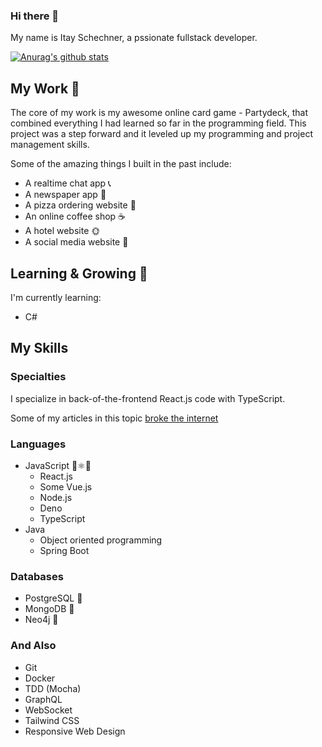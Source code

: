 ### Hi there 👋

<!--
**itays123/itays123** is a ✨ _special_ ✨ repository because its `README.md` (this file) appears on your GitHub profile.

Here are some ideas to get you started:

- 🔭 I’m currently working on ...
- 🌱 I’m currently learning ...
- 👯 I’m looking to collaborate on ...
- 🤔 I’m looking for help with ...
- 💬 Ask me about ...
- 📫 How to reach me: ...
- 😄 Pronouns: ...
- ⚡ Fun fact: ...
-->

My name is Itay Schechner, a pssionate fullstack developer.

[![Anurag's github stats](https://github-readme-stats.vercel.app/api?username=itays123)](https://github.com/anuraghazra/github-readme-stats)

## My Work 🔨

The core of my work is my awesome online card game - Partydeck, that combined everything I had learned so far in the programming field. This project was a step forward and it leveled up my programming and project management skills.

Some of the amazing things I built in the past include:
- A realtime chat app 📞 
- A newspaper app 📰 
- A pizza ordering website 🍕 
- An online coffee shop ☕ 
- A hotel website 🌞 
- A social media website 🤍 

## Learning & Growing 🌱
I'm currently learning:
- C#

## My Skills

### Specialties

I specialize in back-of-the-frontend React.js code with TypeScript. 

Some of my articles in this topic [broke the internet](https://dev.to/itays123) 

### Languages
- JavaScript 📜⚛🦕
  - React.js
  - Some Vue.js
  - Node.js
  - Deno 
  - TypeScript 
- Java
  - Object oriented programming
  - Spring Boot

### Databases
- PostgreSQL 🐘
- MongoDB 🍃
- Neo4j 🎨

### And Also
- Git 
- Docker
- TDD (Mocha)
- GraphQL 
- WebSocket
- Tailwind CSS
- Responsive Web Design
